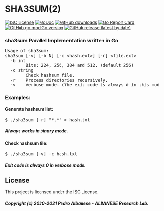 # SHA3SUM(2)
[![ISC License](http://img.shields.io/badge/license-ISC-blue.svg)](https://github.com/pedroalbanese/sha3sum/blob/master/LICENSE.md) 
[![GoDoc](https://godoc.org/github.com/pedroalbanese/sha3sum?status.png)](http://godoc.org/github.com/pedroalbanese/sha3sum)
[![GitHub downloads](https://img.shields.io/github/downloads/pedroalbanese/sha3sum/total.svg?logo=github&logoColor=white)](https://github.com/pedroalbanese/sha3sum/releases)
[![Go Report Card](https://goreportcard.com/badge/github.com/pedroalbanese/sha3sum)](https://goreportcard.com/report/github.com/pedroalbanese/sha3sum)
[![GitHub go.mod Go version](https://img.shields.io/github/go-mod/go-version/pedroalbanese/sha3sum)](https://golang.org)
[![GitHub release (latest by date)](https://img.shields.io/github/v/release/pedroalbanese/sha3sum)](https://github.com/pedroalbanese/sha3sum/releases)
### sha3sum Parallel Implementation written in Go

<PRE>Usage of sha3sum:
sha3sum [-v] [-b N] [-c &lt;hash.ext&gt;] [-r] &lt;file.ext&gt;
  -b int
        Bits: 224, 256, 384 and 512. (default 256)
  -c string
        Check hashsum file.
  -r    Process directories recursively.
  -v    Verbose mode. (The exit code is always 0 in this mode)</PRE>
  
### Examples:

#### Generate hashsum list:
<pre>
$ ./sha3sum [-r] "*.*" > hash.txt
</pre>
##### Always works in binary mode. 

#### Check hashsum file:
<pre>
$ ./sha3sum [-v] -c hash.txt
</pre>
##### Exit code is always 0 in verbose mode. 

## License

This project is licensed under the ISC License.
##### Copyright (c) 2020-2021 Pedro Albanese - ALBANESE Research Lab.
